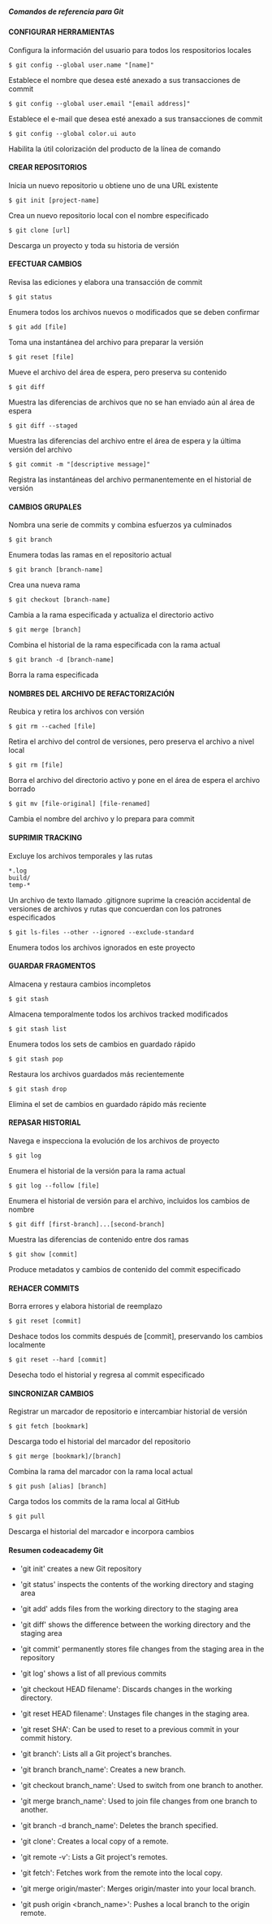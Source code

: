##### Comandos de referencia para Git

#### CONFIGURAR HERRAMIENTAS
Configura la información del usuario para todos los respositorios locales
	
	$ git config --global user.name "[name]"
Establece el nombre que desea esté anexado a sus transacciones de commit

	$ git config --global user.email "[email address]"
Establece el e-mail que desea esté anexado a sus transacciones de commit

	$ git config --global color.ui auto
Habilita la útil colorización del producto de la línea de comando

#### CREAR REPOSITORIOS
Inicia un nuevo repositorio u obtiene uno de una URL existente

	$ git init [project-name]
Crea un nuevo repositorio local con el nombre especificado

	$ git clone [url]
Descarga un proyecto y toda su historia de versión

#### EFECTUAR CAMBIOS
Revisa las ediciones y elabora una transacción de commit

	$ git status
Enumera todos los archivos nuevos o modificados que se deben confirmar

	$ git add [file]
Toma una instantánea del archivo para preparar la versión

	$ git reset [file]
Mueve el archivo del área de espera, pero preserva su contenido

	$ git diff
Muestra las diferencias de archivos que no se han enviado aún al área de espera

	$ git diff --staged
Muestra las diferencias del archivo entre el área de espera y la última versión del archivo

	$ git commit -m "[descriptive message]"
Registra las instantáneas del archivo permanentemente en el historial de versión

#### CAMBIOS GRUPALES
Nombra una serie de commits y combina esfuerzos ya culminados

	$ git branch
Enumera todas las ramas en el repositorio actual

	$ git branch [branch-name]
Crea una nueva rama

	$ git checkout [branch-name]
Cambia a la rama especificada y actualiza el directorio activo

	$ git merge [branch]
Combina el historial de la rama especificada con la rama actual

	$ git branch -d [branch-name]
Borra la rama especificada

#### NOMBRES DEL ARCHIVO DE REFACTORIZACIÓN
Reubica y retira los archivos con versión

	$ git rm --cached [file]
Retira el archivo del control de versiones, pero preserva el archivo a nivel local

	$ git rm [file]
Borra el archivo del directorio activo y pone en el área de espera el archivo borrado

	$ git mv [file-original] [file-renamed]
Cambia el nombre del archivo y lo prepara para commit

#### SUPRIMIR TRACKING
Excluye los archivos temporales y las rutas

	*.log
	build/
	temp-*

Un archivo de texto llamado .gitignore suprime la creación accidental de versiones de archivos y rutas que concuerdan con los patrones especificados

	$ git ls-files --other --ignored --exclude-standard
Enumera todos los archivos ignorados en este proyecto

#### GUARDAR FRAGMENTOS
Almacena y restaura cambios incompletos

	$ git stash
Almacena temporalmente todos los archivos tracked modificados

	$ git stash list
Enumera todos los sets de cambios en guardado rápido

	$ git stash pop
Restaura los archivos guardados más recientemente

	$ git stash drop
Elimina el set de cambios en guardado rápido más reciente

#### REPASAR HISTORIAL
Navega e inspecciona la evolución de los archivos de proyecto

	$ git log
Enumera el historial de la versión para la rama actual

	$ git log --follow [file]
Enumera el historial de versión para el archivo, incluidos los cambios de nombre

	$ git diff [first-branch]...[second-branch]
Muestra las diferencias de contenido entre dos ramas

	$ git show [commit]
Produce metadatos y cambios de contenido del commit especificado

#### REHACER COMMITS
Borra errores y elabora historial de reemplazo

	$ git reset [commit]
Deshace todos los commits después de [commit], preservando los cambios localmente

	$ git reset --hard [commit]
Desecha todo el historial y regresa al commit especificado

#### SINCRONIZAR CAMBIOS
Registrar un marcador de repositorio e intercambiar historial de versión

	$ git fetch [bookmark]
Descarga todo el historial del marcador del repositorio

	$ git merge [bookmark]/[branch]
Combina la rama del marcador con la rama local actual

	$ git push [alias] [branch]
Carga todos los commits de la rama local al GitHub

	$ git pull
Descarga el historial del marcador e incorpora cambios

#### Resumen codeacademy Git

 * 'git init' creates a new Git repository
 * 'git status' inspects the contents of the working directory and staging area
 * 'git add' adds files from the working directory to the staging area
 * 'git diff' shows the difference between the working directory and the staging area
 * 'git commit' permanently stores file changes from the staging area in the repository
 * 'git log' shows a list of all previous commits

 * 'git checkout HEAD filename': Discards changes in the working directory.
 * 'git reset HEAD filename': Unstages file changes in the staging area.
 * 'git reset SHA': Can be used to reset to a previous commit in your commit history.

 * 'git branch': Lists all a Git project's branches.
 * 'git branch branch_name': Creates a new branch.
 * 'git checkout branch_name': Used to switch from one branch to another.
 * 'git merge branch_name': Used to join file changes from one branch to another.
 * 'git branch -d branch_name': Deletes the branch specified.

 * 'git clone': Creates a local copy of a remote.
 * 'git remote -v': Lists a Git project's remotes.
 * 'git fetch': Fetches work from the remote into the local copy.
 * 'git merge origin/master': Merges origin/master into your local branch.
 * 'git push origin <branch_name>': Pushes a local branch to the origin remote.

